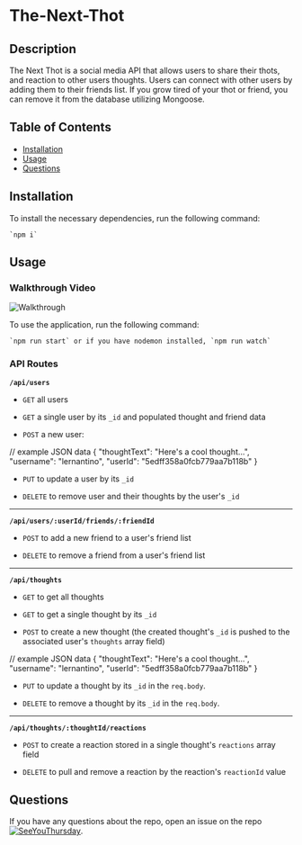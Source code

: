 # The-Next-Thot

## Description

The Next Thot is a social media API that allows users to share their thots, and reaction to other users thoughts. Users can connect with other users by adding them to their friends list. If you grow tired of your thot or friend, you can remove it from the database utilizing Mongoose.

## Table of Contents

- [Installation](#installation)
- [Usage](#usage)
- [Questions](#questions)

## Installation

To install the necessary dependencies, run the following command:

    `npm i`

## Usage

### Walkthrough Video

![Walkthrough](https://clipchamp.com/watch/Ox2iDEFSk3R)

To use the application, run the following command:

    `npm run start` or if you have nodemon installed, `npm run watch`

### API Routes

**`/api/users`**

- `GET` all users

- `GET` a single user by its `_id` and populated thought and friend data

- `POST` a new user:

// example JSON data
{
"thoughtText": "Here's a cool thought...",
"username": "lernantino",
"userId": "5edff358a0fcb779aa7b118b"
}

- `PUT` to update a user by its `_id`

- `DELETE` to remove user and their thoughts by the user's `_id`

---

**`/api/users/:userId/friends/:friendId`**

- `POST` to add a new friend to a user's friend list

- `DELETE` to remove a friend from a user's friend list

---

**`/api/thoughts`**

- `GET` to get all thoughts

- `GET` to get a single thought by its `_id`

- `POST` to create a new thought (the created thought's `_id` is pushed to the associated user's `thoughts` array field)

// example JSON data
{
"thoughtText": "Here's a cool thought...",
"username": "lernantino",
"userId": "5edff358a0fcb779aa7b118b"
}

- `PUT` to update a thought by its `_id` in the `req.body`.

- `DELETE` to remove a thought by its `_id` in the `req.body`.

---

**`/api/thoughts/:thoughtId/reactions`**

- `POST` to create a reaction stored in a single thought's `reactions` array field

- `DELETE` to pull and remove a reaction by the reaction's `reactionId` value

## Questions

If you have any questions about the repo, open an issue on the repo [![SeeYouThursday](https://img.shields.io/badge/SeeYouThursday-TheNextThot-blue)](https://github.com/SeeYouThursday/The-Next-Thot).
